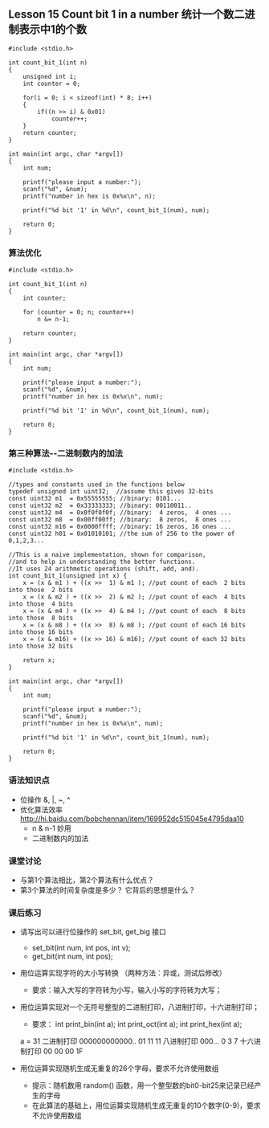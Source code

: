 ## Lesson 15 Count bit 1 in a number 统计一个数二进制表示中1的个数
	#include <stdio.h>

	int count_bit_1(int n)
	{
		unsigned int i;
		int counter = 0;
		
		for(i = 0; i < sizeof(int) * 8; i++)
		{
			if((n >> i) & 0x01)
				counter++;
		}
		return counter;
	}

	int main(int argc, char *argv[])
	{
		int num;
		
		printf("please input a number:");
		scanf("%d", &num);
		printf("number in hex is 0x%x\n", n);
		
		printf("%d bit '1' in %d\n", count_bit_1(num), num);
		
		return 0;
	}


### 算法优化
	#include <stdio.h>

	int count_bit_1(int n)
	{
		int counter;	
		
		for (counter = 0; n; counter++)
			n &= n-1;
			
		return counter;
	}

	int main(int argc, char *argv[])
	{
		int num;
		
		printf("please input a number:");
		scanf("%d", &num);
		printf("number in hex is 0x%x\n", num);
		
		printf("%d bit '1' in %d\n", count_bit_1(num), num);
		
		return 0;
	}

### 第三种算法--二进制数内的加法
	#include <stdio.h>

	//types and constants used in the functions below
	typedef unsigned int uint32;  //assume this gives 32-bits
	const uint32 m1  = 0x55555555; //binary: 0101...
	const uint32 m2  = 0x33333333; //binary: 00110011..
	const uint32 m4  = 0x0f0f0f0f; //binary:  4 zeros,  4 ones ...
	const uint32 m8  = 0x00ff00ff; //binary:  8 zeros,  8 ones ...
	const uint32 m16 = 0x0000ffff; //binary: 16 zeros, 16 ones ...
	const uint32 h01 = 0x01010101; //the sum of 256 to the power of 0,1,2,3...
	 
	//This is a naive implementation, shown for comparison,
	//and to help in understanding the better functions.
	//It uses 24 arithmetic operations (shift, add, and).
	int count_bit_1(unsigned int x) {
		x = (x & m1 ) + ((x >>  1) & m1 ); //put count of each  2 bits into those  2 bits 
		x = (x & m2 ) + ((x >>  2) & m2 ); //put count of each  4 bits into those  4 bits 
		x = (x & m4 ) + ((x >>  4) & m4 ); //put count of each  8 bits into those  8 bits 
		x = (x & m8 ) + ((x >>  8) & m8 ); //put count of each 16 bits into those 16 bits 
		x = (x & m16) + ((x >> 16) & m16); //put count of each 32 bits into those 32 bits 
		
		return x;
	}

	int main(int argc, char *argv[])
	{
		int num;
		
		printf("please input a number:");
		scanf("%d", &num);
		printf("number in hex is 0x%x\n", num);
		
		printf("%d bit '1' in %d\n", count_bit_1(num), num);
		
		return 0;
	}
	
### 语法知识点
* 位操作 &, |, ~, ^
* 优化算法效率 <http://hi.baidu.com/bobchennan/item/169952dc515045e4795daa10>
	- n & n-1 妙用
	- 二进制数内的加法
	
### 课堂讨论
* 与第1个算法相比，第2个算法有什么优点？
* 第3个算法的时间复杂度是多少？ 它背后的思想是什么？

### 课后练习
* 请写出可以进行位操作的 set_bit, get_big 接口
	- set_bit(int num, int pos, int v);
	- get_bit(int num, int pos);
* 用位运算实现字符的大小写转换 （两种方法：异或，测试后修改）
	- 要求：输入大写的字符转为小写，输入小写的字符转为大写；
* 用位运算实现对一个无符号整型的二进制打印，八进制打印，十六进制打印；
	- 要求：
	int print_bin(int a);
	int print_oct(int a);
	int print_hex(int a);

	a = 31
	二进制打印 000000000000.. 01 11 11
	八进制打印 000... 0 3 7
	十六进制打印 00 00 00 1F	

* 用位运算实现随机生成无重复的26个字母，要求不允许使用数组
	- 提示：随机数用 random() 函数，用一个整型数的bit0-bit25来记录已经产生的字母  
	- 在此算法的基础上，用位运算实现随机生成无重复的10个数字(0-9)，要求不允许使用数组	
	